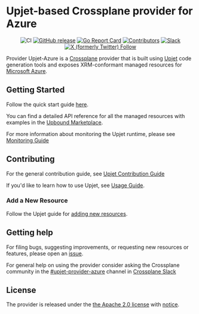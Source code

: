<!--
SPDX-FileCopyrightText: 2023 The Crossplane Authors <https://crossplane.io>

SPDX-License-Identifier: CC-BY-4.0
-->

# Upjet-based Crossplane provider for Azure

<div style="text-align: center;">

![CI](https://github.com/crossplane-contrib/provider-upjet-azure/workflows/CI/badge.svg)
[![GitHub release](https://img.shields.io/github/release/crossplane-contrib/provider-upjet-azure/all.svg)](https://github.com/crossplane-contrib/provider-upjet-azure/releases)
[![Go Report Card](https://goreportcard.com/badge/github.com/crossplane-contrib/provider-upjet-azure)](https://goreportcard.com/report/github.com/crossplane-contrib/provider-upjet-azure)
[![Contributors](https://img.shields.io/github/contributors/crossplane-contrib/provider-upjet-azure)](https://github.com/crossplane-contrib/provider-upjet-azure/graphs/contributors)
[![Slack](https://img.shields.io/badge/Slack-4A154B?logo=slack)](https://crossplane.slack.com/archives/C05E4LDNNG5)
[![X (formerly Twitter) Follow](https://img.shields.io/twitter/follow/crossplane_io)](https://twitter.com/crossplane_io)

</div>

Provider Upjet-Azure is a [Crossplane](https://crossplane.io/) provider that is
built using [Upjet](https://github.com/crossplane/upjet) code
generation tools and exposes XRM-conformant managed resources for
[Microsoft Azure](https://azure.microsoft.com/).

## Getting Started

Follow the quick start
guide [here](https://marketplace.upbound.io/providers/upbound/provider-family-azure/latest/docs/quickstart).

You can find a detailed API reference for all the managed resources with examples in
the [Upbound Marketplace](https://marketplace.upbound.io/providers/upbound/provider-family-azure/latest/managed-resources).

For more information about monitoring the Upjet runtime, please
see [Monitoring Guide](https://github.com/crossplane/upjet/blob/main/docs/monitoring.md)

## Contributing

For the general contribution guide,
see [Upjet Contribution Guide](https://github.com/crossplane/upjet/blob/main/CONTRIBUTING.md)

If you'd like to learn how to use Upjet, see [Usage Guide](https://github.com/crossplane/upjet/tree/main/docs).

### Add a New Resource

Follow the Upjet guide
for [adding new resources](https://github.com/crossplane/upjet/blob/main/docs/adding-new-resource.md).

## Getting help

For filing bugs, suggesting improvements, or requesting new resources or features, please
open an [issue](https://github.com/crossplane-contrib/provider-upjet-azure/issues/new/choose).

For general help on using the provider consider asking the Crossplane community in the
[#upjet-provider-azure](https://crossplane.slack.com/archives/C05E4LDNNG5) channel in
[Crossplane Slack](https://slack.crossplane.io)

## License

The provider is released under the [the Apache 2.0 license](LICENSE) with [notice](NOTICE).